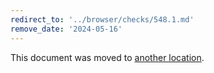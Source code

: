 ```yaml
---
redirect_to: '../browser/checks/548.1.md'
remove_date: '2024-05-16'
---
```


This document was moved to [another location](../browser/checks/548.1.md).

<!-- This redirect file can be deleted after 2024-05-16. -->
<!-- Redirects that point to other docs in the same project expire in three months. -->
<!-- Redirects that point to docs in a different project or site (for example, link is not relative and starts with `https:`) expire in one year. -->
<!-- Before deletion, see: https://docs.gitlab.com/ee/development/documentation/redirects.html -->
